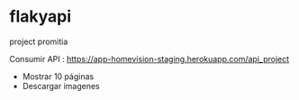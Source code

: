 # flakyapi
project promitia

Consumir API : https://app-homevision-staging.herokuapp.com/api_project
- Mostrar 10 páginas
- Descargar imagenes 
